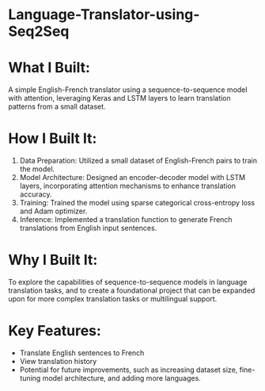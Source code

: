 # Language-Translator-using-Seq2Seq
# What I Built:
A simple English-French translator using a sequence-to-sequence model with attention, leveraging Keras and LSTM layers to learn translation patterns from a small dataset.

# How I Built It:

1. Data Preparation: Utilized a small dataset of English-French pairs to train the model.
2. Model Architecture: Designed an encoder-decoder model with LSTM layers, incorporating attention mechanisms to enhance translation accuracy.
3. Training: Trained the model using sparse categorical cross-entropy loss and Adam optimizer.
4. Inference: Implemented a translation function to generate French translations from English input sentences.

# Why I Built It:
To explore the capabilities of sequence-to-sequence models in language translation tasks, and to create a foundational project that can be expanded upon for more complex translation tasks or multilingual support.

# Key Features:

- Translate English sentences to French
- View translation history
- Potential for future improvements, such as increasing dataset size, fine-tuning model architecture, and adding more languages.
